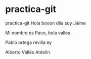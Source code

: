 # practica-git
practica-git
Hola booon diia soy Jaime


Mi nombre es Paco, hola valles

Pablo ortega revilla ey



Alberto Vallés Antolin


